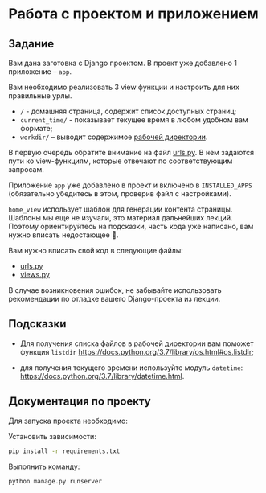 # Работа с проектом и приложением

## Задание

Вам дана заготовка с Django проектом. В проект уже добавлено 1 приложение – `app`.

Вам необходимо реализовать 3 view функции и настроить для них правильные урлы.

- `/` - домашняя страница, содержит список доступных страниц;
- `current_time/` - показывает текущее время в любом удобном вам формате;
- `workdir/` – выводит содержимое [рабочей директории](https://ru.wikipedia.org/wiki/%D0%A0%D0%B0%D0%B1%D0%BE%D1%87%D0%B8%D0%B9_%D0%BA%D0%B0%D1%82%D0%B0%D0%BB%D0%BE%D0%B3).

В первую очередь обратите внимание на файл [urls.py](./first_project/urls.py). В нем задаются пути ко view-функциям, которые отвечают по соответствующим запросам.

Приложение `app` уже добавлено в проект и включено в `INSTALLED_APPS` (обязательно убедитесь в этом, проверив файл с настройками).

`home_view` использует шаблон для генерации контента страницы. Шаблоны мы еще не изучали, это материал дальнейших лекций. Поэтому ориентируйтесь на подсказки, часть кода уже написано, вам нужно вписать недостающее 🙂.

Вам нужно вписать свой код в следующие файлы:

- [urls.py](./first_project/urls.py)
- [views.py](../app/views.py)

В случае возникновения ошибок, не забывайте использовать рекомендации по отладке вашего Django-проекта из лекции.

## Подсказки

- Для получения списка файлов в рабочей директории вам поможет функция `listdir` https://docs.python.org/3.7/library/os.html#os.listdir;

- для получения текущего времени используйте модуль `datetime`: https://docs.python.org/3.7/library/datetime.html.

## Документация по проекту

Для запуска проекта необходимо:

Установить зависимости:

```bash
pip install -r requirements.txt
```

Выполнить команду:

```bash
python manage.py runserver
```
